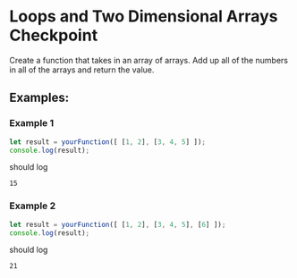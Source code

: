 # Loops and Two Dimensional Arrays Checkpoint

Create a function that takes in an array of arrays. Add up all of the numbers in all of the arrays and return the value.

## Examples:

### Example 1

```js
let result = yourFunction([ [1, 2], [3, 4, 5] ]);
console.log(result);
```

should log 

```
15
```

### Example 2

```js
let result = yourFunction([ [1, 2], [3, 4, 5], [6] ]);
console.log(result);
```

should log


```
21
```


